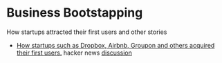 # Business Bootstapping
How startups attracted their first users and other stories

* [How startups such as Dropbox, Airbnb, Groupon and others acquired their first users.](https://www.reddit.com/r/Entrepreneur/comments/2clqa3/how_startups_such_as_dropbox_airbnb_groupon_and/) hacker news [discussion](https://news.ycombinator.com/item?id=14731263)

